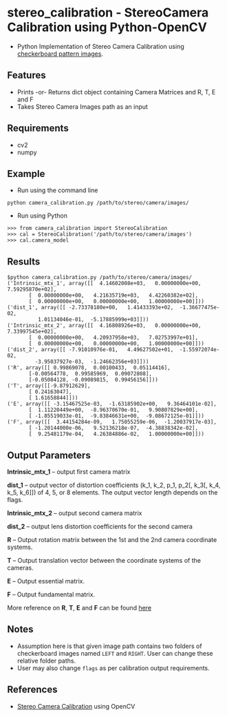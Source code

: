 
stereo_calibration - StereoCamera Calibration using Python-OpenCV
=================================================================
* Python Implementation of Stereo Camera Calibration using [checkerboard pattern images](http://docs.opencv.org/2.4/doc/tutorials/calib3d/camera_calibration/camera_calibration.html).

Features
--------
* Prints -or- Returns dict object containing Camera Matrices and R, T, E and F
* Takes Stereo Camera Images path as an input

Requirements
------------
* cv2
* numpy

Example
-------
* Run using the command line
```
python camera_calibration.py /path/to/stereo/camera/images/
```
* Run using Python
```
>>> from camera_calibration import StereoCalibration
>>> cal = StereoCalibration('/path/to/stereo/camera/images')
>>> cal.camera_model
```

Results
-------
```
$python camera_calibration.py /path/to/stereo/camera/images/
('Intrinsic_mtx_1', array([[  4.14602008e+03,   0.00000000e+00,   7.59295870e+02],
       [  0.00000000e+00,   4.21635719e+03,   4.42260382e+02],
       [  0.00000000e+00,   0.00000000e+00,   1.00000000e+00]]))
('dist_1', array([[ -2.73378180e+00,   1.41433393e+02,  -1.36677475e-02,
          1.01134046e-01,  -5.17885999e+03]]))
('Intrinsic_mtx_2', array([[  4.16808926e+03,   0.00000000e+00,   7.33997545e+02],
       [  0.00000000e+00,   4.20937958e+03,   7.02753997e+01],
       [  0.00000000e+00,   0.00000000e+00,   1.00000000e+00]]))
('dist_2', array([[ -7.91010976e-01,   4.49627502e+01,  -1.55972074e-02,
         -3.95037927e-03,  -1.24662356e+03]]))
('R', array([[ 0.99869078,  0.00100433,  0.05114416],
       [-0.00564778,  0.99585969,  0.09072808],
       [-0.05084128, -0.09089815,  0.99456156]]))
('T', array([[-9.87912629],
       [ 0.24163047],
       [ 1.61658844]]))
('E', array([[ -3.15467525e-03,  -1.63185902e+00,   9.36464101e-02],
       [  1.11220449e+00,  -8.96370670e-01,   9.90807829e+00],
       [ -1.85519033e-01,  -9.83846631e+00,  -9.08672125e-01]]))
('F', array([[  3.44154284e-09,   1.75055259e-06,  -1.20037917e-03],
       [ -1.20144000e-06,   9.52136218e-07,  -4.38838342e-02],
       [  9.25481179e-04,   4.26384886e-02,   1.00000000e+00]]))
```

Output Parameters
-----------------
__Intrinsic_mtx_1__ – output first camera matrix

__dist_1__ – output vector of distortion coefficients  (k_1, k_2, p_1, p_2[, k_3[, k_4, k_5, k_6]]) of 4, 5, or 8 elements. The output vector length depends on the flags.

__Intrinsic_mtx_2__ – output second camera matrix

__dist_2__ – output lens distortion coefficients for the second camera

__R__ – Output rotation matrix between the 1st and the 2nd camera coordinate systems.

__T__ – Output translation vector between the coordinate systems of the cameras.

__E__ – Output essential matrix.

__F__ – Output fundamental matrix.

More reference on __R__, __T__, __E__ and __F__ can be found [here](http://docs.opencv.org/2.4/modules/calib3d/doc/camera_calibration_and_3d_reconstruction.html#stereocalibrate)

Notes
-----
* Assumption here is that given image path contains two folders of checkerboard images named `LEFT` and `RIGHT`. User can change these relative folder paths.
* User may also change `flags` as per calibration output requirements.

References
----------
* [Stereo Camera Calibration](http://docs.opencv.org/2.4/modules/calib3d/doc/camera_calibration_and_3d_reconstruction.html) using OpenCV
